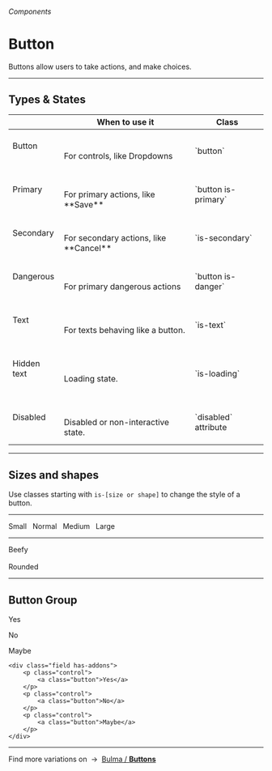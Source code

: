 <h6 class="subtitle is-5 has-text-grey has-text-weight-semibold">Components</h6><h1 class="title is-1 has-text-weight-bold">Button</h1>
<p class="subtitle is-5">
    <span class="has-text-weight-semibold">Buttons</span> allow users to take actions, and make choices.
</p>

<hr class="is-large is-visible">

<h2 class="title is-4">Types & States</h2>

<table class="table is-bordered is-fullwidth">
    <thead>
        <tr class="has-background-light">
            <th></th>
            <th>When to use it</th>
            <th>Class</th>
        </tr>
    </thead>
    <tbody>
        <tr>
            <td class="has-text-centered"><br><div class="button">Button</div><br><br></td>
            <td><br>For controls, like Dropdowns</td>
            <td>`button`</td>
        </tr>
        <tr>
            <td class="has-text-centered"><br><div class="button is-primary">Primary</div><br><br></td>
            <td><br>For primary actions, like **Save**</td>
            <td>`button is-primary`</td>
        </tr>
        <tr>
            <td class="has-text-centered"><br><div class="button is-secondary">Secondary</div><br><br></td>
            <td><br>For secondary actions, like **Cancel**</td>
            <td>`is-secondary`</td>
        </tr>
        <tr>
            <td class="has-text-centered"><br><div class="button is-danger">Dangerous</div><br><br></td>
            <td><br>For primary dangerous actions</td>
            <td>`button is-danger`</td>
        </tr>
        <tr>
            <td class="has-text-centered"><br><div class="button is-text">Text</div><br><br></td>
            <td><br>For texts behaving like a button.</td>
            <td>`is-text`</td>
        </tr>
        <tr>
            <td class="has-text-centered"><br><div class="button is-loading">Hidden text</div><br><br></td>
            <td><br>Loading state.</td>  
            <td>`is-loading`</td>
        </tr>
        <tr>
            <td class="has-text-centered"><br><div class="button" disabled>Disabled</div><br><br></td>
            <td><br>Disabled or non-interactive state.</td>
            <td>`disabled` attribute</td>
        </tr>
    </tbody>
</table>

<hr class="is-large is-visible">

<h2 class="title is-4">Sizes and shapes</h2>

Use classes starting with `is-[size or shape]` to change the style of a button.

<hr class="is-small">

<div class="box is-well is-large">
    <span class="button is-small">Small</span> &nbsp; 
    <span class="button">Normal</span> &nbsp; 
    <span class="button is-medium">Medium</span> &nbsp; 
    <span class="button is-large">Large</span>
    <hr class="is-small">
    <div class="button is-beefy is-primary">Beefy</div> &nbsp;&nbsp; 
    <div class="button is-rounded is-medium">Rounded</div>
</div>


<hr class="is-large is-visible">

<h2 class="title is-4 has-text-weight-semibold">Button Group</h2>

<div class="box is-well is-marginless is-large">
        <div class="field has-addons">
                <p class="control">
                    <a class="button">Yes</a>
                </p>
                <p class="control">
                    <a class="button">No</a>
                </p>
                <p class="control">
                    <a class="button">Maybe</a>
                </p>
            </div>
</div>

    <div class="field has-addons">
        <p class="control">
            <a class="button">Yes</a>
        </p>
        <p class="control">
            <a class="button">No</a>
        </p>
        <p class="control">
            <a class="button">Maybe</a>
        </p>
    </div>


<hr class="is-large">

<div class="box is-bordered">
    Find more variations on &nbsp;→&nbsp; <a href="http://bulma.io/documentation/elements/button/" target="blank">Bulma / <strong>Buttons</strong></a>
</div>